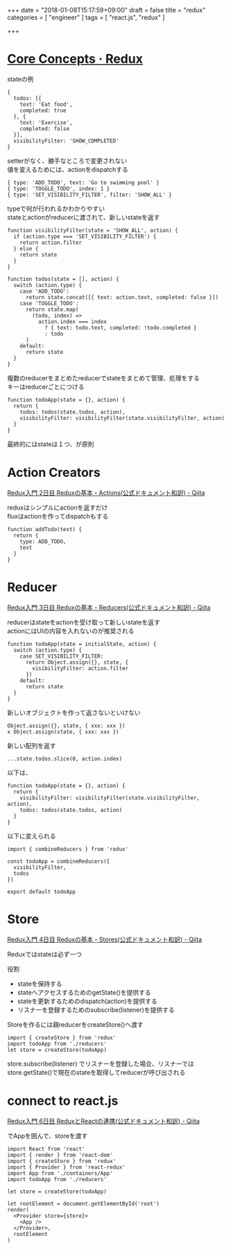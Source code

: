 +++
date = "2018-01-08T15:17:59+09:00"
draft = false
title = "redux"
categories = [ "engineer" ]
tags = [ "react.js", "redux" ]

+++

# [Core Concepts · Redux](https://redux.js.org/docs/introduction/CoreConcepts.html)

stateの例

```
{
  todos: [{
    text: 'Eat food',
    completed: true
  }, {
    text: 'Exercise',
    completed: false
  }],
  visibilityFilter: 'SHOW_COMPLETED'
}
```

setterがなく、勝手なところで変更されない  
値を変えるためには、actionをdispatchする  

```
{ type: 'ADD_TODO', text: 'Go to swimming pool' }
{ type: 'TOGGLE_TODO', index: 1 }
{ type: 'SET_VISIBILITY_FILTER', filter: 'SHOW_ALL' }
```

typeで何が行われるかわかりやすい  
stateとactionがreducerに渡されて、新しいstateを返す

```
function visibilityFilter(state = 'SHOW_ALL', action) {
  if (action.type === 'SET_VISIBILITY_FILTER') {
    return action.filter
  } else {
    return state
  }
}

function todos(state = [], action) {
  switch (action.type) {
    case 'ADD_TODO':
      return state.concat([{ text: action.text, completed: false }])
    case 'TOGGLE_TODO':
      return state.map(
        (todo, index) =>
          action.index === index
            ? { text: todo.text, completed: !todo.completed }
            : todo
      )
    default:
      return state
  }
}
```

複数のreducerをまとめたreducerでstateをまとめて管理、処理をする  
キーはreducerごとにつける  

```
function todoApp(state = {}, action) {
  return {
    todos: todos(state.todos, action),
    visibilityFilter: visibilityFilter(state.visibilityFilter, action)
  }
}
```

最終的にはstateは１つ、が原則  

# Action Creators

[Redux入門 2日目 Reduxの基本・Actions\(公式ドキュメント和訳\) \- Qiita](https://qiita.com/kiita312/items/8f8d047e5cbd87399ccb)  

reduxはシンプルにactionを返すだけ  
fluxはactionを作ってdispatchもする  

```
function addTodo(text) {
  return {
    type: ADD_TODO,
    text
  }
}
```

# Reducer

[Redux入門 3日目 Reduxの基本・Reducers\(公式ドキュメント和訳\) \- Qiita](https://qiita.com/kiita312/items/7fdce94912d6d9c801f8)  

reducerはstateをactionを受け取って新しいstateを返す  
actionにはUIの内容を入れないのが推奨される  

```
function todoApp(state = initialState, action) {
  switch (action.type) {
    case SET_VISIBILITY_FILTER:
      return Object.assign({}, state, {
        visibilityFilter: action.filter
      })
    default:
      return state
  }
}
```

新しいオブジェクトを作って返さないといけない  

```
Object.assign({}, state, { xxx: xxx })
x Object.assign(state, { xxx: xxx })
```

新しい配列を返す  

```
...state.todos.slice(0, action.index)
```

以下は、  

```
function todoApp(state = {}, action) {
  return {
    visibilityFilter: visibilityFilter(state.visibilityFilter, action),
    todos: todos(state.todos, action)
  }
}
```

以下に変えられる  

```
import { combineReducers } from 'redux'

const todoApp = combineReducers({
  visibilityFilter,
  todos
})

export default todoApp
```

# Store

[Redux入門 4日目 Reduxの基本・Stores\(公式ドキュメント和訳\) \- Qiita](https://qiita.com/kiita312/items/377787c24efac64f2495)  

Reduxではstateは必ず一つ  

役割  
- stateを保持する
- stateへアクセスするためのgetState()を提供する
- stateを更新するためのdispatch(action)を提供する
- リスナーを登録するためのsubscribe(listener)を提供する

Storeを作るには親reducerをcreateStore()へ渡す  

```
import { createStore } from 'redux'
import todoApp from './reducers'
let store = createStore(todoApp)
```

store.subscribe(listener) でリスナーを登録した場合、リスナーではstore.getState()で現在のstateを取得してreducerが呼び出される  

# connect to react.js

[Redux入門 6日目 ReduxとReactの連携\(公式ドキュメント和訳\) \- Qiita](https://qiita.com/kiita312/items/d769c85f446994349b52)

<Provider>でAppを囲んで、storeを渡す  

```
import React from 'react'
import { render } from 'react-dom'
import { createStore } from 'redux'
import { Provider } from 'react-redux'
import App from './containers/App'
import todoApp from './reducers'

let store = createStore(todoApp)

let rootElement = document.getElementById('root')
render(
  <Provider store={store}>
    <App />
  </Provider>,
  rootElement
)
```

